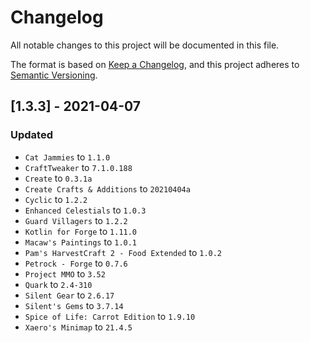 # Changelog
All notable changes to this project will be documented in this file.

The format is based on [Keep a Changelog](https://keepachangelog.com/en/1.0.0/),
and this project adheres to [Semantic Versioning](https://semver.org/spec/v2.0.0.html).

## [1.3.3] - 2021-04-07
### Updated
- `Cat Jammies` to `1.1.0`
- `CraftTweaker` to `7.1.0.188`
- `Create` to `0.3.1a`
- `Create Crafts & Additions` to `20210404a`
- `Cyclic` to `1.2.2`
- `Enhanced Celestials` to `1.0.3`
- `Guard Villagers` to `1.2.2`
- `Kotlin for Forge` to `1.11.0`
- `Macaw's Paintings` to `1.0.1`
- `Pam's HarvestCraft 2 - Food Extended` to `1.0.2`
- `Petrock - Forge` to `0.7.6`
- `Project MMO` to `3.52`
- `Quark` to `2.4-310`
- `Silent Gear` to `2.6.17`
- `Silent's Gems` to `3.7.14`
- `Spice of Life: Carrot Edition` to `1.9.10`
- `Xaero's Minimap` to `21.4.5`